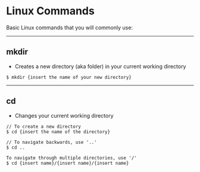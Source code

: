 # Linux Commands

Basic Linux commands that you will commonly use:

---

## mkdir
- Creates a new directory (aka folder) in your current working directory
```
$ mkdir {insert the name of your new directory}
```

---

## cd
- Changes your current working directory
```
// To create a new directory
$ cd {insert the name of the directory}

// To navigate backwards, use '..'
$ cd ..

To navigate through multiple directories, use '/'
$ cd {insert name}/{insert name}/{insert name}
```


